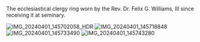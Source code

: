 The ecclesiastical clergy ring worn by the Rev. Dr. Felix G. Williams, III since receiving it at seminary.

![IMG_20240401_145702058_HDR](https://github.com/9413d5ff2a0b4f237a264010b65350e7/TAG/assets/165702254/2e567077-d9db-4015-a3fc-5eba63c0a638)
![IMG_20240401_145718848](https://github.com/9413d5ff2a0b4f237a264010b65350e7/TAG/assets/165702254/0b3af3ee-6c40-4156-93f9-568e35a25ea7)
![IMG_20240401_145733490](https://github.com/9413d5ff2a0b4f237a264010b65350e7/TAG/assets/165702254/4c3af42b-f5ba-4dad-b5c2-c286470d0473)
![IMG_20240401_145743280](https://github.com/9413d5ff2a0b4f237a264010b65350e7/TAG/assets/165702254/9b65ec67-3661-4653-8618-af0c4b84eb55)
